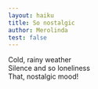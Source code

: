 ```yaml
---
layout: haiku
title: So nostalgic
author: Merolinda
test: false
---
```


Cold, rainy weather<br>
Silence and so loneliness<br>
That, nostalgic mood!<br>